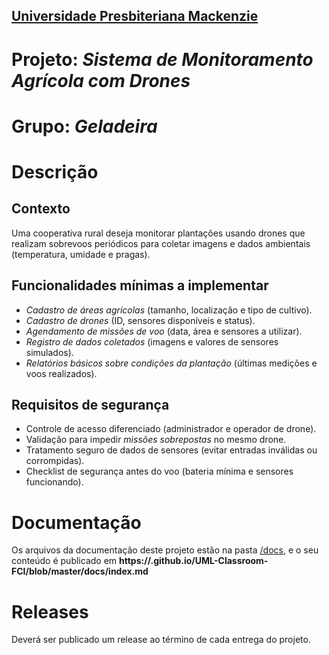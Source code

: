 <h2><a href= "https://www.mackenzie.br">Universidade Presbiteriana Mackenzie</a></h2>

# Projeto: *Sistema de Monitoramento Agrícola com Drones*

# Grupo: *Geladeira*

# Descrição
## Contexto
Uma cooperativa rural deseja monitorar plantações usando drones que realizam sobrevoos periódicos para coletar imagens e dados ambientais (temperatura, umidade e pragas).


## Funcionalidades mínimas a implementar
- *Cadastro de áreas agrícolas* (tamanho, localização e tipo de cultivo).
- *Cadastro de drones* (ID, sensores disponíveis e status).
- *Agendamento de missões de voo* (data, área e sensores a utilizar).
- *Registro de dados coletados* (imagens e valores de sensores simulados).
- *Relatórios básicos sobre condições da plantação* (últimas medições e voos realizados).


## Requisitos de segurança

- Controle de acesso diferenciado (administrador e operador de drone).
- Validação para impedir *missões sobrepostas* no mesmo drone.
- Tratamento seguro de dados de sensores (evitar entradas inválidas ou corrompidas).
- Checklist de segurança antes do voo (bateria mínima e sensores funcionando).


# Documentação

Os arquivos da documentação deste projeto estão na pasta [/docs](/docs), e o seu conteúdo é publicado em **https://<usuario>.github.io/UML-Classroom-FCI/blob/master/docs/index.md**



# Releases

Deverá ser publicado um release ao término de cada entrega do projeto.

